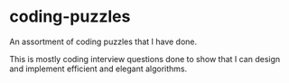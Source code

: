 # coding-puzzles
An assortment of coding puzzles that I have done.

This is mostly coding interview questions done to show that I can design and implement efficient and elegant algorithms.
